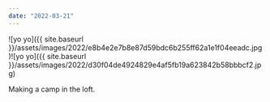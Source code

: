 ```yaml
---
date: "2022-03-21"
---
```


![yo yo]({{ site.baseurl }}/assets/images/2022/e8b4e2e7b8e87d59bdc6b255ff62a1e1f04eeadc.jpg)![yo yo]({{ site.baseurl }}/assets/images/2022/d30f04de4924829e4af5fb19a623842b58bbbcf2.jpg)

Making a camp in the loft.
